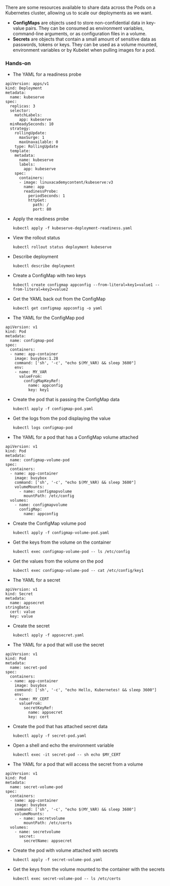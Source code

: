 There are some resources available to share data across the Pods on a Kubernetes cluster, allowing us to scale our deployments as we want.

* **ConfigMaps** are objects used to store non-confidential data in key-value pairs. They can be consumed as environment variables, command-line arguments, or as configuration files in a volume.
* **Secrets** are objects that contain a small amount of sensitive data as passwords, tokens or keys. They can be used as a volume mounted, environment variables or by Kubelet when pulling images for a pod.

### Hands-on

* The YAML for a readiness probe

```
apiVersion: apps/v1
kind: Deployment
metadata:
  name: kubeserve
spec:
  replicas: 3
  selector:
    matchLabels:
      app: kubeserve
  minReadySeconds: 10
  strategy:
    rollingUpdate:
      maxSurge: 1
      maxUnavailable: 0
    type: RollingUpdate
  template:
    metadata:
      name: kubeserve
      labels:
        app: kubeserve
    spec:
      containers:
      - image: linuxacademycontent/kubeserve:v3
        name: app
        readinessProbe:
          periodSeconds: 1
          httpGet:
            path: /
            port: 80
```

* Apply the readiness probe

  `kubectl apply -f kubeserve-deployment-readiness.yaml`

* View the rollout status

  `kubectl rollout status deployment kubeserve`

* Describe deployment

  `kubectl describe deployment`

* Create a ConfigMap with two keys

  `kubectl create configmap appconfig --from-literal=key1=value1 --from-literal=key2=value2`

* Get the YAML back out from the ConfigMap

  `kubectl get configmap appconfig -o yaml`

* The YAML for the ConfigMap pod

```
apiVersion: v1
kind: Pod
metadata:
  name: configmap-pod
spec:
  containers:
  - name: app-container
    image: busybox:1.28
    command: ['sh', '-c', "echo $(MY_VAR) && sleep 3600"]
    env:
    - name: MY_VAR
      valueFrom:
        configMapKeyRef:
          name: appconfig
          key: key1
```

* Create the pod that is passing the ConfigMap data

  `kubectl apply -f configmap-pod.yaml`

* Get the logs from the pod displaying the value

  `kubectl logs configmap-pod`

* The YAML for a pod that has a ConfigMap volume attached

```
apiVersion: v1
kind: Pod
metadata:
  name: configmap-volume-pod
spec:
  containers:
  - name: app-container
    image: busybox
    command: ['sh', '-c', "echo $(MY_VAR) && sleep 3600"]
    volumeMounts:
      - name: configmapvolume
        mountPath: /etc/config
  volumes:
    - name: configmapvolume
      configMap:
        name: appconfig
```

* Create the ConfigMap volume pod

  `kubectl apply -f configmap-volume-pod.yaml`

* Get the keys from the volume on the container

  `kubectl exec configmap-volume-pod -- ls /etc/config`

* Get the values from the volume on the pod

  `kubectl exec configmap-volume-pod -- cat /etc/config/key1`

* The YAML for a secret

```
apiVersion: v1
kind: Secret
metadata:
  name: appsecret
stringData:
  cert: value
  key: value
```

* Create the secret

  `kubectl apply -f appsecret.yaml`

* The YAML for a pod that will use the secret

```
apiVersion: v1
kind: Pod
metadata:
  name: secret-pod
spec:
  containers:
  - name: app-container
    image: busybox
    command: ['sh', '-c', "echo Hello, Kubernetes! && sleep 3600"]
    env:
    - name: MY_CERT
      valueFrom:
        secretKeyRef:
          name: appsecret
          key: cert
```

* Create the pod that has attached secret data

  `kubectl apply -f secret-pod.yaml`

* Open a shell and echo the environment variable

  `kubectl exec -it secret-pod -- sh echo $MY_CERT`

* The YAML for a pod that will access the secret from a volume

```
apiVersion: v1
kind: Pod
metadata:
  name: secret-volume-pod
spec:
  containers:
  - name: app-container
    image: busybox
    command: ['sh', '-c', "echo $(MY_VAR) && sleep 3600"]
    volumeMounts:
      - name: secretvolume
        mountPath: /etc/certs
  volumes:
    - name: secretvolume
      secret:
        secretName: appsecret
```

* Create the pod with volume attached with secrets

  `kubectl apply -f secret-volume-pod.yaml`

* Get the keys from the volume mounted to the container with the secrets

  `kubectl exec secret-volume-pod -- ls /etc/certs`